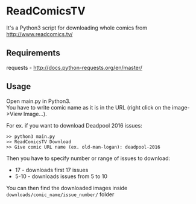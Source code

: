 # ReadComicsTV
It's a Python3 script for downloading whole comics from http://www.readcomics.tv/

## Requirements
requests - http://docs.python-requests.org/en/master/

## Usage
Open main.py in Python3.  
You have to write comic name as it is in the URL (right click on the image->View Image...).

For ex. if you want to download Deadpool 2016 issues:
```
>> python3 main.py
>> ReadComicsTV Download
>> Give comic URL name (ex. old-man-logan): deadpool-2016
```
Then you have to specify number or range of issues to download:
* 17 - downloads first 17 issues
* 5-10 - downloads issues from 5 to 10

You can then find the downloaded images inside ``downloads/comic_name/issue_number/`` folder
